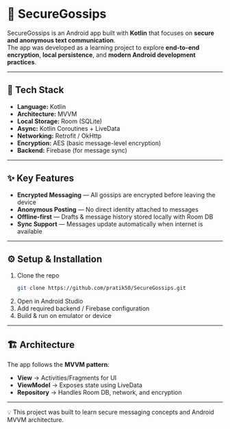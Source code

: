# 🔐 SecureGossips

SecureGossips is an Android app built with **Kotlin** that focuses on **secure and anonymous text communication**.  
The app was developed as a learning project to explore **end-to-end encryption**, **local persistence**, and **modern Android development practices**.

---

## 🚀 Tech Stack
- **Language:** Kotlin  
- **Architecture:** MVVM  
- **Local Storage:** Room (SQLite)  
- **Async:** Kotlin Coroutines + LiveData  
- **Networking:** Retrofit / OkHttp  
- **Encryption:** AES (basic message-level encryption)  
- **Backend:** Firebase (for message sync)  

---

## ✨ Key Features
- **Encrypted Messaging** — All gossips are encrypted before leaving the device  
- **Anonymous Posting** — No direct identity attached to messages  
- **Offline-first** — Drafts & message history stored locally with Room DB  
- **Sync Support** — Messages update automatically when internet is available  

---

## ⚙️ Setup & Installation
1. Clone the repo  
   ```bash
   git clone https://github.com/pratik50/SecureGossips.git
2.	Open in Android Studio
3.	Add required backend / Firebase configuration
4.	Build & run on emulator or device

---

## 🏗️ Architecture
The app follows the **MVVM pattern**:

- **View** → Activities/Fragments for UI  
- **ViewModel** → Exposes state using LiveData  
- **Repository** → Handles Room DB, network, and encryption    

---

💡 This project was built to learn secure messaging concepts and Android MVVM architecture.
  
  
   
